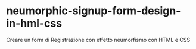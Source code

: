 # neumorphic-signup-form-design-in-hml-css
 Creare un form di Registrazione con effetto neumorfismo con HTML e CSS
